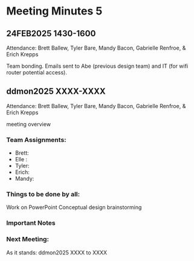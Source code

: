 # Meeting Minutes 5
## 24FEB2025 1430-1600
Attendance: Brett Ballew, Tyler Bare, Mandy Bacon, Gabrielle Renfroe, & Erich Krepps

Team bonding. Emails sent to Abe (previous design team) and IT (for wifi router potential access). 

## ddmon2025 XXXX-XXXX
Attendance: Brett Ballew, Tyler Bare, Mandy Bacon, Gabrielle Renfroe, & Erich Krepps

meeting overview

### Team Assignments:
* Brett: 
* Elle : 
* Tyler: 
* Erich: 
* Mandy: 

### Things to be done by all:

Work on PowerPoint
Conceptual design brainstorming

### Important Notes


### Next Meeting:
As it stands: ddmon2025 XXXX to XXXX
